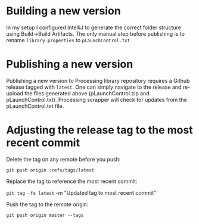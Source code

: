# Building a new version
In my setup I configured IntelliJ to generate the correct folder structure using Build->Build Artifacts.
The only manual step before publishing is to rename `library.properties` to `pLaunchControl.txt`

# Publishing a new version
Publishing a new version to Processing library repository requires a Github release tagged with `latest`.
One can simply navigate to the release and re-upload the files generated above (pLaunchControl.zip 
and pLaunchControl.txt). Processing scrapper will check for updates from the pLaunchControl.txt file.

# Adjusting the release tag to the most recent commit

Delete the tag on any remote before you push:

`git push origin :refs/tags/latest`

Replace the tag to reference the most recent commit:

`git tag -fa latest` -m "Updated tag to most recent commit"`

Push the tag to the remote origin:

`git push origin master --tags`